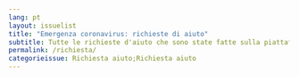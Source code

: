 ```yaml
---
lang: pt
layout: issuelist
title: "Emergenza coronavirus: richieste di aiuto"
subtitle: Tutte le richieste d'aiuto che sono state fatte sulla piattaforma Covid19Italia.Help
permalink: /richiesta/
categorieissue: Richiesta aiuto;Richiesta aiuto
---
```

